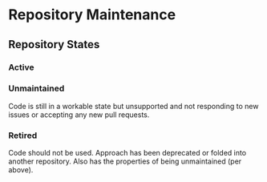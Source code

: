 # Repository Maintenance

## Repository States

### Active

### Unmaintained

Code is still in a workable state but unsupported and not responding to new issues or accepting any new pull requests.

### Retired

Code should not be used. Approach has been deprecated or folded into another repository. Also has the properties of being unmaintained (per above).